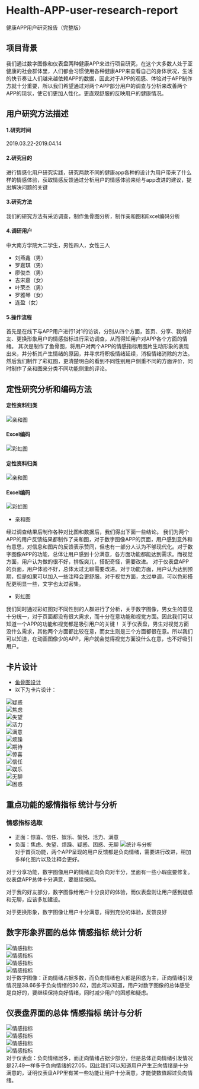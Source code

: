 # Health-APP-user-research-report
健康APP用户研究报告（完整版）
## 项目背景
我们通过数字图像和仪表盘两种健康APP来进行项目研究，在这个大多数人处于亚健康的社会群体里，人们都会习惯使用各种健康APP来查看自己的身体状况，生活的快节奏让人们越来越依赖APP的数据，因此对于APP的观感、体验对于APP制作方就十分重要，所以我们希望通过对两个APP部分用户的调查与分析来改善两个APP的现状，使它们更加人性化，更直观舒服的反映用户的健康情况。
## 用户研究方法描述
#### 1.研究时间
2019.03.22-2019.04.14
#### 2.研究目的
进行情感化用户研究实践，研究两款不同的健康app各种的设计为用户带来了什么样的情感体验，获取情感反馈通过分析用户的情感体验来给与app改进的建议，提出解决问题的关键
#### 3.研究方法
我们的研究方法有采访调查，制作鱼骨图分析，制作亲和图和Excel编码分析
#### 4.调研用户
中大南方学院大二学生，男性四人，女性三人
+ 刘燕鑫（男）
+ 罗嘉琪（男）
+ 廖俊杰（男）
+ 吉宋嘉（女）
+ 叶荣杰（男）
+ 罗雅琴（女）
+ 连盈（女）

#### 5.操作流程
首先是在线下与APP用户进行1对1的访谈，分别从四个方面，首页、分享、我的好友、更换形象用户的情感指标进行采访调查，从而得知用户对APP各个方面的情绪。
其次是制作了鱼骨图，将用户对两个APP的情感指标用图片生动形象的表现出来，并分析其产生情绪的原因，并寻求将积极情绪延续，消极情绪消除的方法。
然后我们制作了彩虹图，更清楚明白的看到不同性别用户侧重不同的方面评价，同时制作了亲和图来分类不同功能侧重的评论。


## 定性研究分析和编码方法
#### 定性资料归类
![亲和图](a.jpg)</br>
#### Excel编码
![彩虹图](b.png)</br>

#### 定性资料归类
![亲和图](c.jpg)</br>
#### Excel编码
![彩虹图](d.png)</br>
- 亲和图

经过调查结果后制作各种对比图和数据后，我们得出下面一些结论。
我们为两个APP的用户反馈结果都制作了亲和图，对于数字图像APP的页面，用户感到意外和有意思，对信息和图片的反馈表示赞同，但也有一部分人认为不够现代化。对于数字图像APP的功能，总体让用户感到十分满意，各方面功能都能达到需求。而视觉方面，用户认为做的很不好，排版突兀，搭配奇怪，需要改进。
对于仪表盘APP的页面，用户体验不好，总体太过无聊需要改进。对于功能方面，用户认为达到预期，但是如果可以加入一些注释会更舒服。对于视觉方面，太过单调，可以色彩搭配更明显一些，文字也太过密集。

- 彩虹图

我们同时通过彩虹图对不同性别的人群进行了分析，关于数字图像，男女生的意见十分统一，对于页面都没有很大需求，而十分在意功能和视觉方面。因此我们可以知道一个APP的功能和视觉都是吸引用户的关键！
关于仪表盘，男生对视觉方面没什么需求，其他两个方面都比较在意，而女生则是三个方面都很在意。所以我们可以知道，在动画图像少的APP，用户就会觉得视觉方面没什么在意，也不好吸引用户。
## 卡片设计
- [鱼骨图设计](http://naotu.baidu.com/file/b2a12c2257beedcf25f16f0b46a2d50f)
- 以下为卡片设计：</br>

![疑惑](1.png)</br>
![焦虑](2.jpg)</br>
![失望](3.jpg)</br>
![活力](4.jpg)</br>
![满意](5.jpg)</br>
![烦躁](6.jpg)</br>
![期待](7.png)</br>
![惊喜](8.png)</br>
![信任](9.jpg)</br>
![娱乐](0.png)</br>
![无聊](12.png)</br>
![困惑](11.jpg)</br>

## 重点功能的感情指标 统计与分析
### 情感指标选取
- 正面：惊喜、信任、娱乐、愉悦、活力、满意
- 负面：焦虑、失望、烦躁、疑惑、困惑、无聊
![统计与分析](55.png)</br>
对于首页功能，两个APP呈现的用户反馈都是负向情绪，需要进行改进，稍加多样化图片以及注释会更好。

对于分享功能，数字图像用户的情绪正向负向对半分，里面有一些小瑕疵要修复。仪表盘APP总体十分满意，要继续保持。

对于我的好友部分，数字图像给用户十分良好的体验，而仪表盘则让用户感到疑惑和无聊，应该多加建设。

对于更换形象，数字图像让用户十分满意，得到充分的体验，反馈良好
## 数字形象界面的总体 情感指标 统计分析
![情感指标](21.png)</br>
![情感指标](22.png)</br>
![情感指标](23.png)</br>
![情感指标](24.png)</br>
对于数字图像：正向情绪占据多数，而负向情绪也大都是困惑为主，正向情绪引发情况是38.66多于负向情绪的30.62，因此可以知道，用户对数字图像的总体感受是良好的，要继续保持良好情绪，同时减少用户的困惑和疑虑。
## 仪表盘界面的总体 情感指标 统计与分析
![情感指标](31.png)</br>
![情感指标](32.png)</br>
![情感指标](33.png)</br>
![情感指标](34.png)</br>
对于仪表盘：负向情绪居多，而正向情绪占据少部分，但是总体正向情绪引发情况是27.49一样多于负向情绪的27.05，因此我们可以知道用户产生正向情绪是十分满意的，证明仪表盘APP里有某一些功能让用户十分满意，才能使数值超过负向情绪。
